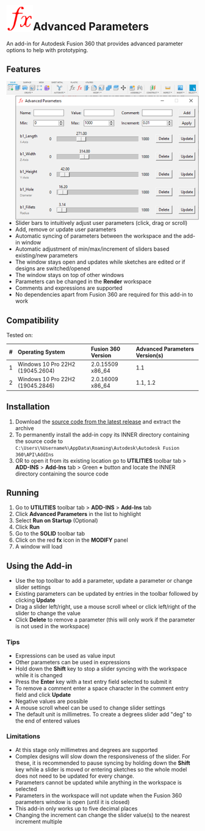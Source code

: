 <img align="left" width="70" height="70" src="/commands/AdvancedParameters/resources/64x64.png" alt="Advanced Parameters">

# Advanced Parameters

An add-in for Autodesk Fusion 360 that provides advanced parameter options to help with prototyping.

## Features

![Toolbar](/commands/AdvancedParameters/resources/toolbar.png "Toolbar")
<img align="right" width="480" src="/commands/AdvancedParameters/resources/window_demo.png" alt="Window Demo">

- Slider bars to intuitively adjust user parameters (click, drag or scroll)
- Add, remove or update user parameters
- Automatic syncing of parameters between the workspace and the add-in window
- Automatic adjustment of min/max/increment of sliders based existing/new parameters
- The window stays open and updates while sketches are edited or if designs are switched/opened
- The window stays on top of other windows
- Parameters can be changed in the **Render** workspace
- Comments and expressions are supported
- No dependencies apart from Fusion 360 are required for this add-in to work

## Compatibility

Tested on:

| #   | Operating System                 | Fusion 360 Version | Advanced Parameters Version(s) |
| :-- | :------------------------------- | :----------------- | :----------------------------- |
| 1   | Windows 10 Pro 22H2 (19045.2604) | 2.0.15509 x86_64   | 1.1                            |
| 2   | Windows 10 Pro 22H2 (19045.2846) | 2.0.16009 x86_64   | 1.1, 1.2                       |

## Installation

1. Download the [source code from the latest release](https://github.com/daniel-page/advanced-parameters/archive/refs/tags/v1.2.zip) and extract the archive
2. To permanently install the add-in copy its INNER directory containing the source code to `C:\Users\%Username%\AppData\Roaming\Autodesk\Autodesk Fusion 360\API\AddIns`
3. OR to open it from its existing location go to **UTILITIES** toolbar tab > **ADD-INS** > **Add-Ins** tab > Green **+** button and locate the INNER directory containing the source code

## Running

1. Go to **UTILITIES** toolbar tab > **ADD-INS** > **Add-Ins** tab
2. Click **Advanced Parameters** in the list to highlight
3. Select **Run on Startup** (Optional)
4. Click **Run**
5. Go to the **SOLID** toolbar tab
6. Click on the red **fx** icon in the **MODIFY** panel
7. A window will load

## Using the Add-in

- Use the top toolbar to add a parameter, update a parameter or change slider settings
- Existing parameters can be updated by entries in the toolbar followed by clicking **Update**
- Drag a slider left/right, use a mouse scroll wheel or click left/right of the slider to change the value
- Click **Delete** to remove a parameter (this will only work if the parameter is not used in the workspace)

### Tips

- Expressions can be used as value input
- Other parameters can be used in expressions
- Hold down the **Shift** key to stop a slider syncing with the workspace while it is changed
- Press the **Enter** key with a text entry field selected to submit it
- To remove a comment enter a space character in the comment entry field and click **Update**
- Negative values are possible
- A mouse scroll wheel can be used to change slider settings
- The default unit is millimetres. To create a degrees slider add "deg" to the end of entered values

### Limitations

- At this stage only millimetres and degrees are supported
- Complex designs will slow down the responsiveness of the slider. For these, it is recommended to pause syncing by holding down the **Shift** key while a slider is moved or entering sketches so the whole model does not need to be updated for every change.
- Parameters cannot be updated while anything in the workspace is selected
- Parameters in the workspace will not update when the Fusion 360 parameters window is open (until it is closed)
- This add-in only works up to five decimal places
- Changing the increment can change the slider value(s) to the nearest increment multiple
